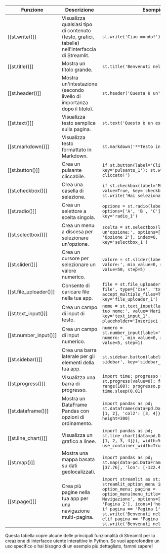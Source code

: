 | Funzione               | Descrizione                                                                                     | Esempio                                                                                                                                                                                                                                                                                                                    | Parametri più utilizzati                                                                  |
| ---------------------- | ----------------------------------------------------------------------------------------------- | -------------------------------------------------------------------------------------------------------------------------------------------------------------------------------------------------------------------------------------------------------------------------------------------------------------------------- | ----------------------------------------------------------------------------------------- |
| [[st.write()]]         | Visualizza qualsiasi tipo di contenuto (testo, grafici, tabelle) nell'interfaccia di Streamlit. | `st.write('Ciao mondo!')`                                                                                                                                                                                                                                                                                                  | - Qualsiasi oggetto Python                                                                |
| [[st.title()]]         | Mostra un titolo grande.                                                                        | `st.title('Benvenuti nella mia app')`                                                                                                                                                                                                                                                                                      | - Testo del titolo                                                                        |
| [[st.header()]]        | Mostra un'intestazione (secondo livello di importanza dopo il titolo).                          | `st.header('Questa è un'intestazione')`                                                                                                                                                                                                                                                                                    | - Testo dell'intestazione                                                                 |
| [[st.text()]]          | Visualizza testo semplice sulla pagina.                                                         | `st.text('Questo è un esempio di testo.')`                                                                                                                                                                                                                                                                                 | - Testo semplice                                                                          |
| [[st.markdown()]]      | Visualizza testo formattato in Markdown.                                                        | `st.markdown('**Testo in grassetto**')`                                                                                                                                                                                                                                                                                    | - Testo Markdown                                                                          |
| [[st.button()]]        | Crea un pulsante cliccabile.                                                                    | `if st.button(label='Clicca qui', key='pulsante_1'): st.write('Hai cliccato!')`                                                                                                                                                                                                                                            | - `label` (nome del pulsante), `key` (chiave univoca)                                     |
| [[st.checkbox()]]      | Crea una casella di selezione.                                                                  | `if st.checkbox(label='Mostra messaggio', value=True, key='checkbox_1'): st.write('Hai selezionato la casella!')`                                                                                                                                                                                                          | - `label` (descrizione della casella), `value` (pre-selezionato), `key`                   |
| [[st.radio()]]         | Crea un selettore a scelta singola.                                                             | `opzione = st.radio(label='Scegli una:', options=['A', 'B', 'C'], index=1, key='radio_1')`                                                                                                                                                                                                                                 | - `label`, `options`, `index`, `key`                                                      |
| [[st.selectbox()]]     | Crea un menu a discesa per selezionare un'opzione.                                              | `scelta = st.selectbox(label='Seleziona un'opzione:', options=['Opzione 1', 'Opzione 2'], index=0, key='selectbox_1')`                                                                                                                                                                                                     | - `label`, `options`, `index`, `key`                                                      |
| [[st.slider()]]        | Crea un cursore per selezionare un valore numerico.                                             | `valore = st.slider(label='Seleziona un valore:', min_value=0, max_value=100, value=50, step=5)`                                                                                                                                                                                                                           | - `label`, `min_value`, `max_value`, `value`, `step`                                      |
| [[st.file_uploader()]] | Consente di caricare file nella tua app.                                                        | `file = st.file_uploader(label='Carica un file', type=['csv', 'txt'], accept_multiple_files=True, key='file_uploader_1')`                                                                                                                                                                                                  | - `label`, `type`, `accept_multiple_files`, `key`                                         |
| [[st.text_input()]]    | Crea un campo di input di testo.                                                                | `nome = st.text_input(label='Inserisci il tuo nome:', value='Mario', key='text_input_1', placeholder='Inserisci qui')`                                                                                                                                                                                                     | - `label`, `value`, `key`, `placeholder`                                                  |
| [[st.number_input()]]  | Crea un campo di input numerico.                                                                | `numero = st.number_input(label='Inserisci un numero:', min_value=0, max_value=10, value=5, step=1)`                                                                                                                                                                                                                       | - `label`, `min_value`, `max_value`, `value`, `step`                                      |
| [[st.sidebar()]]       | Crea una barra laterale per gli elementi della tua app.                                         | `st.sidebar.button(label='Pulsante nella sidebar', key='sidebar_button_1')`                                                                                                                                                                                                                                                | - Elementi UI nella sidebar                                                               |
| [[st.progress()]]      | Visualizza una barra di progresso.                                                              | `import time; progresso = st.progress(value=0); for i in range(100): progresso.progress(i + 1); time.sleep(0.01)`                                                                                                                                                                                                          | - `value` (percentuale di completamento)                                                  |
| [[st.dataframe()]]     | Mostra un DataFrame Pandas con opzioni di ordinamento.                                          | `import pandas as pd; st.dataframe(data=pd.DataFrame({'col1': [1, 2], 'col2': [3, 4]}), width=500, height=300)`                                                                                                                                                                                                            | - `data`, `width`, `height`                                                               |
| [[st.line_chart()]]    | Visualizza un grafico a linee.                                                                  | `import pandas as pd; st.line_chart(data=pd.DataFrame({'data': [1, 2, 3, 4]}), width=500, height=300, use_container_width=True)`                                                                                                                                                                                           | - `data`, `width`, `height`, `use_container_width`                                        |
| [[st.map()]]           | Mostra una mappa basata su dati geolocalizzati.                                                 | `import pandas as pd; st.map(data=pd.DataFrame({'lat': [37.76], 'lon': [-122.4]}))`                                                                                                                                                                                                                                        | - `data`                                                                                  |
| [[st.page()]]          | Crea più pagine nella tua app per una navigazione multi-pagina.                                 | `import streamlit as st; from streamlit_option_menu import option_menu; pagina = option_menu(menu_title='Menu di Navigazione', options=['Pagina 1', 'Pagina 2'], icons=['house', 'gear']); if pagina == 'Pagina 1': st.write('Benvenuti nella Pagina 1'); elif pagina == 'Pagina 2': st.write('Benvenuti nella Pagina 2')` | - `name` (nome della pagina), `icon` (icona della pagina), `layout` (layout della pagina) |

Questa tabella copre alcune delle principali funzionalità di Streamlit per la creazione di interfacce utente interattive in Python. Se vuoi approfondire un uso specifico o hai bisogno di un esempio più dettagliato, fammi sapere!